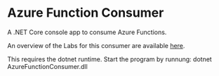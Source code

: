 # Azure Function Consumer
A .NET Core console app to consume Azure Functions.

An overview of the Labs for this consumer are available [here](https://blogs.msdn.microsoft.com/benjaminperkins/2018/11/02/azure-functions-labs-information-and-setup-instructions/).

This requires the dotnet runtime.  Start the program by runnung:  dotnet AzureFunctionConsumer.dll 
